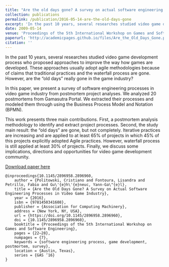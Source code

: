 ```yaml
---
title: "Are the old days gone? A survey on actual software engineering processes in video game industry"
collection: publications
permalink: /publication/2016-05-14-are-the-old-days-gone
excerpt: 'In the past 10 years, several researches studied video game development process who proposed approaches to improve the way how games are developed. These approaches usually adopt agile methodologies because of claims that traditional practices and the waterfall process are gone. However, are the" old days" really gone in the game industry?'
date: 2009-05-14
venue: 'Proceedings of the 5th International Workshop on Games and Software Engineering'
paperurl: 'http://academicpages.github.io/files/Are_the_Old_Days_Gone.pdf'
citation: ''
---
```


In the past 10 years, several researches studied video game development process who proposed approaches to improve the way how games are developed. These approaches usually adopt agile methodologies because of claims that traditional practices and the waterfall process are gone. However, are the “old days” really gone in the game industry?

In this paper, we present a survey of software engineering processes in video game industry from postmortem project analyses. We analyzed 20 postmortems from Gamasutra Portal. We extracted their processes and modeled them through using the Business Process Model and Notation (BPMN).

This work presents three main contributions. First, a postmortem analysis methodology to identify and extract project processes. Second, the study main result: the “old days” are gone, but not completely. Iterative practices are increasing and are applied to at least 65% of projects in which 45% of this projects explicitly adopted Agile practices. However, waterfall process is still applied at least 30% of projects. Finally, we discuss some implications, directions and opportunities for video game development community.

[Download paper here](http://academicpages.github.io/files/Are_the_Old_Days_Gone.pdf)

```
@inproceedings{10.1145/2896958.2896960,
    author = {Politowski, Cristiano and Fontoura, Lisandra and Petrillo, Fabio and Gu\'{e}h\'{e}neuc, Yann-Ga\"{e}l},
    title = {Are the Old Days Gone? A Survey on Actual Software Engineering Processes in Video Game Industry},
    year = {2016},
    isbn = {9781450341608},
    publisher = {Association for Computing Machinery},
    address = {New York, NY, USA},
    url = {https://doi.org/10.1145/2896958.2896960},
    doi = {10.1145/2896958.2896960},
    booktitle = {Proceedings of the 5th International Workshop on Games and Software Engineering},
    pages = {22–28},
    numpages = {7},
    keywords = {software engineering process, game development, postmortem, survey},
    location = {Austin, Texas},
    series = {GAS ’16}
}
```

<!-- Recommended citation: Your Name, You. (2009). "Paper Title Number 1." <i>Journal 1</i>. 1(1). -->
